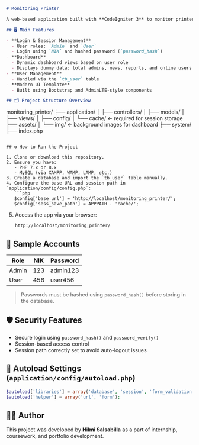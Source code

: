 
```markdown
# Monitoring Printer

A web-based application built with **CodeIgniter 3** to monitor printer usage and activity within an organization.

## 🖥️ Main Features

- **Login & Session Management**
  - User roles: `Admin` and `User`
  - Login using `NIK` and hashed password (`password_hash`)
- **Dashboard**
  - Dynamic dashboard views based on user role
  - Displays dummy data: total admins, news, reports, and online users
- **User Management**
  - Handled via the `tb_user` table
- **Modern UI Template**
  - Built using Bootstrap and AdminLTE-style components

## 🗂️ Project Structure Overview

```

monitoring\_printer/
├── application/
│   ├── controllers/
│   ├── models/
│   ├── views/
│   ├── config/
│   └── cache/     ← required for session storage
├── assets/
│   └── img/       ← background images for dashboard
├── system/
├── index.php

````

## ⚙️ How to Run the Project

1. Clone or download this repository.
2. Ensure you have:
   - PHP 7.x or 8.x
   - MySQL (via XAMPP, WAMP, LAMP, etc.)
3. Create a database and import the `tb_user` table manually.
4. Configure the base URL and session path in `application/config/config.php`:
   ```php
   $config['base_url'] = 'http://localhost/monitoring_printer/';
   $config['sess_save_path'] = APPPATH . 'cache/';
````

5. Access the app via your browser:

   ```
   http://localhost/monitoring_printer/
   ```

## 🧪 Sample Accounts

| Role  | NIK | Password |
| ----- | --- | -------- |
| Admin | 123 | admin123 |
| User  | 456 | user456  |

> Passwords must be hashed using `password_hash()` before storing in the database.

## 🛡️ Security Features

* Secure login using `password_hash()` and `password_verify()`
* Session-based access control
* Session path correctly set to avoid auto-logout issues

## 📁 Autoload Settings (`application/config/autoload.php`)

```php
$autoload['libraries'] = array('database', 'session', 'form_validation');
$autoload['helper'] = array('url', 'form');
```

## 🙋‍♂️ Author

This project was developed by **Hilmi Salsabilla** as a part of internship, coursework, and portfolio development.
